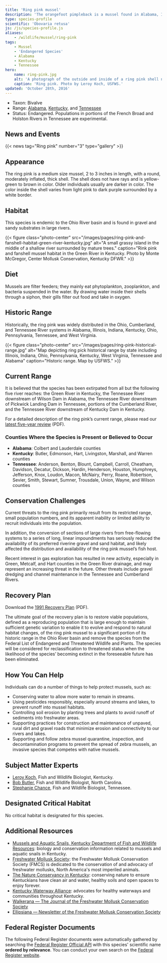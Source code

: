 ```yaml
---
title: 'Ring pink mussel'
description: 'The orangefoot pimpleback is a mussel found in Alabama, Illinois, Kentucky and Tennessee rivers.'
type: species-profile
scientific: 'Obovaria retusa'
js: /js/species-profile.js
aliases:
    - /wildlife/mussel/ring-pink
tags:
    - Mussel
    - 'Endangered Species'
    - Alabama
    - Kentucky
    - Tennessee
hero:
    name: ring-pink.jpg
    alt: 'A photograph of the outside and inside of a ring pink shell next to a ruler for scale.  Shell is approximately 3 inches wide.'
    caption: 'Ring pink. Photo by Leroy Koch, USFWS.'
updated: 'October 28th, 2016'
---
```


- Taxon: Bivalve
- Range: [Alabama](/alabama), [Kentucky](/kentucky), and [Tennessee](/tennessee)
- Status: Endangered. Populations in portions of the French Broad and Holston Rivers in Tennessee are experimental.

## News and Events
{{< news tag="Ring pink" number="3" type="gallery" >}}

## Appearance

The ring pink is a medium size mussel, 2 to 3 inches in length, with a round, moderately inflated, thick shell. The shell does not have rays and is yellow-green to brown in color. Older individuals usually are darker in color. The color inside the shell varies from light pink to dark purple surrounded by a white border.

## Habitat
This species is endemic to the Ohio River basin and is found in gravel and sandy substrates in large rivers.

{{< figure class="photo-center" src="/images/pages/ring-pink-and-fanshell-habitat-green-river-kentucky.jpg" alt="A small grassy island in the middle of a shallow river surrounded by mature trees." caption="Rink pink and fanshell mussel habitat in the Green River in Kentucky. Photo by Monte McGregor, Center Mollusk Conservation, Kentucky DFWR." >}}

## Diet
Mussels are filter feeders; they mainly eat phytoplankton, zooplankton, and bacteria suspended in the water. By drawing water inside their shells through a siphon, their gills filter out food and take in oxygen.

## Historic Range
Historically, the ring pink was widely distributed in the Ohio, Cumberland, and Tennessee River systems in Alabama, Illinois, Indiana, Kentucky, Ohio, Pennsylvania, Tennessee, and West Virginia.

{{< figure class="photo-center" src="/images/pages/ring-pink-historical-range.jpg" alt="Map depicting ring pick historical range by state including Illinois, Indiana, Ohio, Pennsylvania, Kentucky, West Virginia, Tennessee and Alabama" caption="Historic range. Map by USFWS." >}}

## Current Range
It is believed that the species has been extirpated from all but the following five river reaches: the Green River in Kentucky, the Tennessee River downstream of Wilson Dam in Alabama, the Tennessee River downstream of Pickwick Landing Dam in Tennessee, portions of the Cumberland River, and the Tennessee River downstream of Kentucky Dam in Kentucky.

For a detailed description of the ring pink’s current range, please read our [latest five-year review](https://ecos.fws.gov/docs/five_year_review/doc3787.retusa.pdf) (PDF).

### Counties Where the Species is Present or Believed to Occur

- **Alabama**: Colbert and Lauderdale counties
- **Kentucky**: Butler, Edmonson, Hart, Livingston, Marshall, and Warren counties
- **Tennessee**: Anderson, Benton, Blount, Campbell, Carroll, Cheatham, Davidson, Decatur, Dickson, Hardin, Henderson, Houston, Humphreys, Jefferson, Knox, Loudon, Macon, McNairy, Perry, Roane, Robertson, Sevier, Smith, Stewart, Sumner, Trousdale, Union, Wayne, and Wilson counties

## Conservation Challenges
Current threats to the ring pink primarily result from its restricted range, small population numbers, and its apparent inability or limited ability to recruit individuals into the population.

In addition, the conversion of sections of large rivers from free-flowing systems to a series of long, linear impoundments has seriously reduced the availability of its preferred riverine gravel and sand habitat, and likely affected the distribution and availability of the ring pink mussel’s fish host.

Recent interest in gas exploration has resulted in new activity, especially in Green, Metcalf, and Hart counties in the Green River drainage, and may represent an increasing threat in the future. Other threats include gravel dredging and channel maintenance in the Tennessee and Cumberland Rivers.

## Recovery Plan

Download the [1991 Recovery Plan](https://ecos.fws.gov/docs/recovery_plan/910325.pdf) (PDF).

The ultimate goal of the recovery plan is to restore viable populations, defined as a reproducing population that is large enough to maintain sufficient genetic variation to enable it to evolve and respond to natural habitat changes, of the ring pink mussel to a significant portion of its historic range in the Ohio River basin and remove the species from the Federal List of Endangered and Threatened Wildlife and Plants. The species will be considered for reclassification to threatened status when the likelihood of the species’ becoming extinct in the foreseeable future has been eliminated.

## How You Can Help
Individuals can do a number of things to help protect mussels, such as:
- Conserving water to allow more water to remain in streams.
- Using pesticides responsibly, especially around streams and lakes, to prevent runoff into mussel habitats.
- Controlling soil erosion by planting trees and plants to avoid runoff of sediments into freshwater areas.
- Supporting practices for construction and maintenance of unpaved, rural dirt and gravel roads that minimize erosion and connectivity to our rivers and lakes.
- Supporting and follow zebra mussel quarantine, inspection, and decontamination programs to prevent the spread of zebra mussels, an invasive species that competes with native mussels.

## Subject Matter Experts
- [Leroy Koch](mailto:leroy_koch@fws.gov?subject=Ring+pink+mussel), Fish and Wildlife Biologist, Kentucky.
- [Bob Butler](mailto:bob_butler@fws.gov?subject=Ring+pink+mussel), Fish and Wildlife Biologist, North Carolina.
- [Stephanie Chance](mailto:stephanie_chance@fws.gov?subject=Ring+pink+mussel), Fish and Wildlife Biologist, Tennessee.

## Designated Critical Habitat
No critical habitat is designated for this species.

## Additional Resources
- [Mussels and Aquatic Snails, Kentucky Department of Fish and Wildlife Resources](http://fw.ky.gov/Wildlife/Pages/Freshwater-Mussels-and-Aquatic-Snails.aspx): biology and conservation information related to mussels and aquatic snails in Kentucky.
- [Freshwater Mollusk Society](http://molluskconservation.org/): the Freshwater Mollusk Conservation Society (FMCS) is dedicated to the conservation of and advocacy of freshwater mollusks, North America's most imperiled animals.
- [The Nature Conservancy in Kentucky](http://www.nature.org/ourinitiatives/regions/northamerica/unitedstates/kentucky/): conserving nature to ensure Kentuckians have clean air and water, healthy soils and open spaces to enjoy forever.
- [Kentucky Waterway Alliance](http://kwalliance.org/): advocates for healthy waterways and communities throughout Kentucky.
- [Walkerana — The Journal of the Freshwater Mollusk Conservation Society](http://molluskconservation.org/Walkerana_BackIssues.html)
- [Ellipsiana — Newsletter of the Freshwater Mollusk Conservation Society](http://molluskconservation.org/Ellipsaria-archive.html)

## Federal Register Documents

The following Federal Register documents were automatically gathered by searching the [Federal Register Official API](https://www.federalregister.gov/blog/learn/developers) with this species' scientific name **ordered by relevance**. You can conduct your own search on the [Federal Register website](https://www.federalregister.gov/articles/search).
